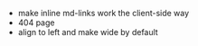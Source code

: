 * make inline md-links work the client-side way
* 404 page
* align to left and make wide by default
